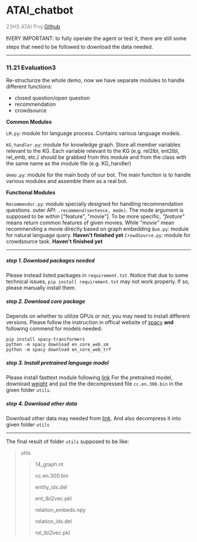 # ATAI_chatbot
<span style="color:gray"> 23HS ATAI Proj </span> [Github](https://github.com/tttequila/ATAI_chatbot)


❗VERY IMPORTANT: to fully operate the agent or test it, there are still some steps that need to be followed to download the data needed. 

-----
### 11.21 Evaluation3
Re-structurize the whole demo, now we have separate modules to handle different functions: 
- closed question/open question
- recommendation
- crowdsource

**Common Modules**

`LM.py`: module for language process. Contains various language models.

`KG_handler.py`: module for knowledge graph. Store all member variables relevant to the KG. Each variable relevant to the KG (e.g. rel2lbl, ent2lbl, rel_emb, etc.) should be grabbed from this module and from the class with the same name as the module file (e.g. KG_handler)

`demo.py`: module for the main body of our bot. The main function is to handle various modules and assemble them as a real bot. 

**Functional Modules**

`Recommendor.py`: module specially designed for handling recommendation questions. outer API: `.recommend(sentence, mode)`. The mode argument is supposed to be within ["feature", "movie"]. To be more specific, *"feature"* means return common features of given movies. While *"movie"* mean recommending a movie directly based on graph embedding
`Que.py`: module for natural language query. **Haven't finished yet**
`CrowdSource.py`: module for crowdsource task. **Haven't finished yet**

-----

##### step 1. Download packages needed

Please instead listed packages in `requirement.txt`. Notice that due to some technical issues, `pip install requirement.txt` may not work properly. If so, please manually install them.

##### step 2. Download core package

Depends on whether to utilize GPUs or not, you may need to install different versions.
Please follow the instruction in offical website of [spacy](https://spacy.io/usage) **and** following commend for models needed: 
```commend
pip install spacy-transformers
python -m spacy download en_core_web_sm
python -m spacy download en_core_web_trf
```

##### step 3. Install pretrained language model
Please install fasttext module following [link](https://github.com/facebookresearch/fastText)
For the pretrained model, download [weight](https://dl.fbaipublicfiles.com/fasttext/vectors-crawl/cc.en.300.bin.gz)  and put the the decompressed file `cc.en.300.bin` in the given folder `utils`.

##### step 4. Download other data
Download other data may needed from [link](https://drive.google.com/file/d/1a6re-lhl6B9ebVBfsihmF65Wma8gCssk/view). 
And also decompress it into given folder `utils` 

---
The final result of folder `utils` supposed to be like:

> utils
>  > 14_graph.nt
>  > 
>  >cc.en.300.bin
>  > 
>  >entity_ids.del
>  > 
>  >ent_lbl2vec.pkl
>  > 
>  >relation_embeds.npy
>  > 
>  >relation_ids.del
>  > 
>  >rel_lbl2vec.pkl




